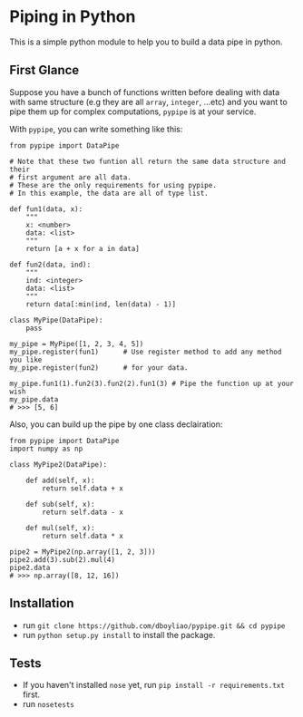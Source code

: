 # Piping in Python

This is a simple python module to help you to build a data pipe in python.

## First Glance

Suppose you have a bunch of functions written before dealing with data with same structure (e.g they are all `array`, `integer`, ...etc) and you want to pipe them up for complex computations, `pypipe` is at your service.

With `pypipe`, you can write something like this:

```{python}
from pypipe import DataPipe

# Note that these two funtion all return the same data structure and their
# first argument are all data.
# These are the only requirements for using pypipe.
# In this example, the data are all of type list.

def fun1(data, x):
    """
    x: <number>
    data: <list>
    """
    return [a + x for a in data]

def fun2(data, ind):
    """
    ind: <integer>
    data: <list>
    """
    return data[:min(ind, len(data) - 1)]

class MyPipe(DataPipe):
    pass

my_pipe = MyPipe([1, 2, 3, 4, 5])
my_pipe.register(fun1)      # Use register method to add any method you like 
my_pipe.register(fun2)      # for your data.

my_pipe.fun1(1).fun2(3).fun2(2).fun1(3) # Pipe the function up at your wish
my_pipe.data
# >>> [5, 6]
```

Also, you can build up the pipe by one class declairation:

```{python}
from pypipe import DataPipe
import numpy as np

class MyPipe2(DataPipe):

    def add(self, x):
        return self.data + x

    def sub(self, x):
        return self.data - x

    def mul(self, x):
        return self.data * x

pipe2 = MyPipe2(np.array([1, 2, 3]))
pipe2.add(3).sub(2).mul(4)
pipe2.data
# >>> np.array([8, 12, 16])

```

## Installation

- run `git clone https://github.com/dboyliao/pypipe.git && cd pypipe`
- run `python setup.py install` to install the package.

## Tests

- If you haven't installed `nose` yet, run `pip install -r requirements.txt` first.
- run `nosetests`
